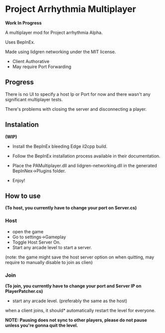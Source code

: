 # **Project Arrhythmia Multiplayer**

**Work In Progress**

A multiplayer mod for Project arrhythmia Alpha.

Uses BepInEx.

Made using lidgren networking under the MIT license.

* Client Authorative 
* May require Port Forwarding

## **Progress**

There is no UI to specify a host Ip or Port for now and there wasn't any significant multiplayer tests.

There's problems with closing the server and disconnecting a player.

## **Instalation**
**(WIP)**

* Install the BepInEx bleeding Edge il2cpp build. 

* Follow the BepInEx installation process available in their documentation.

* Place the PAMultiplayer.dll and lidgren-networking.dll in the generated BepInNex->Plugins folder.

* Enjoy!

## **How to use**

**(To host, you currently have to change your port on Server.cs)**

### Host

* open the game 
* Go to settings->Gameplay
* Toggle Host Server On.
* Start any arcade level to start a server.

(note: the game might save the host server option on when quitting, may require to manually disable to join as clien)


### Join 

**(To join, you currently have to change your port and Server IP on PlayerPatcher.cs)**

* start any arcade level. (preferably the same as the host)

when a client joins, it should* automatically restart the level for everyone.

**NOTE: Pausing does not sync to other players, please do not pause unless you're gonna quit the level.**
